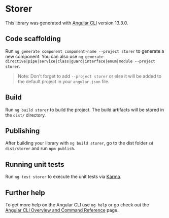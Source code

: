 # Storer

This library was generated with [Angular CLI](https://github.com/angular/angular-cli) version 13.3.0.

## Code scaffolding

Run `ng generate component component-name --project storer` to generate a new component. You can also use `ng generate directive|pipe|service|class|guard|interface|enum|module --project storer`.
> Note: Don't forget to add `--project storer` or else it will be added to the default project in your `angular.json` file. 

## Build

Run `ng build storer` to build the project. The build artifacts will be stored in the `dist/` directory.

## Publishing

After building your library with `ng build storer`, go to the dist folder `cd dist/storer` and run `npm publish`.

## Running unit tests

Run `ng test storer` to execute the unit tests via [Karma](https://karma-runner.github.io).

## Further help

To get more help on the Angular CLI use `ng help` or go check out the [Angular CLI Overview and Command Reference](https://angular.io/cli) page.

